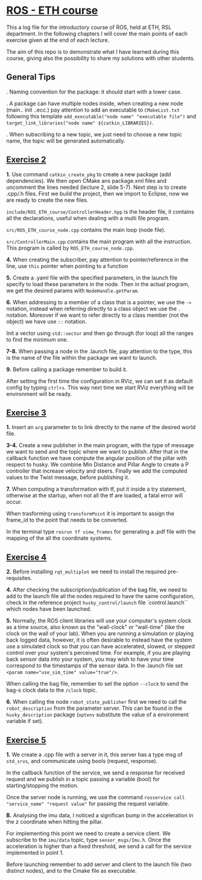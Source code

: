 # [ROS - ETH course](https://rsl.ethz.ch/education-students/lectures/ros.html)

This a log file for the introductory course of ROS, held at ETH, RSL department. In the following chapters I will cover the main points of each exercise given at the end of each lecture.

The aim of this repo is to demonstrate what I have learned during this course, giving also the possibility to share my solutions with other students.

## General Tips

. Naming convention for the package: it should start with a lower case.

. A package can have multiple nodes inside, when creating a new node (main.. init ..ecc.) pay attention to add an executable to `CMakeList.txt` following this template `add_executable("node name" "executable file")` and `target_link_libraries("node name" ${catkin_LIBRARIES})`.

. When subscribing to a new topic, we just need to choose a new topic name, the topic will be generated automatically.


## [Exercise 2](https://ethz.ch/content/dam/ethz/special-interest/mavt/robotics-n-intelligent-systems/rsl-dam/ROS2020/Exercise%20Session%202.pdf)

**1.** 
Use command `catkin_create_pkg` to create a new package (add dependencies). We then open CMake ans package.xml files and uncomment the lines needed (lecture 2, slide 5-7). Next step is to create .cpp/.h files. First we build the project, then we import to Eclipse, now we are ready to create the new files.

`include/ROS_ETH_course/ControllerHeader.hpp` is the header file, it contains all the declarations, useful when dealing with a multi file program.

`src/ROS_ETH_course_node.cpp` contains the main loop (node file).

`src/ControllerMain.cpp` contains the main program with all the instruction. This program is called by `ROS_ETH_course_node.cpp`.

**4.** 
When creating the subscriber, pay attention to pointer/reference in the line, use `this` pointer when pointing to a function

**5.** 
Create a .yaml file with the specified parameters, in the launch file specify to load these parameters in the node. Then in the actual program, we get the desired params with `NodeHandle.getParam`.

**6.** 
When addressing to a member of a class that is a pointer, we use the `->` notation, instead when referring directly to a class object we use the `.` notation. Moreover if we want to refer directly to a class member (not the object) we have use `::` notation.

Init a vector using `std::vector` and then go through (for loop) all the ranges to find the minimum one.  

**7-8.**
When passing a node in the .launch file, pay attention to the type, this is the name of the file within the package we want to launch.

**9.**
Before calling a package remember to build it.

After setting the first time the configuration in RViz, we can set it as default config by typing `ctrl+s`. This way next time we start RViz everything will be environment will be ready.

## [Exercise 3](https://ethz.ch/content/dam/ethz/special-interest/mavt/robotics-n-intelligent-systems/rsl-dam/ROS2020/Exercise%20Session%203.pdf)

**1.**
Insert an `arg` parameter to to link directly to the name of the desired world file.

**3-4.**
Create a new publisher in the main program, with the type of message we want to send and the topic where we want to publish. After that in the callback function we have compute the angular position of the pillar with respect to husky. We combine Min Distance and Pillar Angle to create a P controller that increase velocity and steers. Finally we add the computed values to the Twist message, before publishing it.

**7.**
When computing a transformation with tf, put it inside a try statement, otherwise at the startup, when not all the tf are loaded, a fatal error will occur.

When trasforming using `transformPoint` it is important to assign the frame_id to the point that needs to be converted. 

In the terminal type `rosrun tf view_frames` for generating a .pdf file with the mapping of the all the coordinate systems.

## [Exercise 4](https://ethz.ch/content/dam/ethz/special-interest/mavt/robotics-n-intelligent-systems/rsl-dam/ROS2020/Exercise%20Session%204.pdf)

**2.**
Before installing `rqt_multiplot` we need to install the required pre-requisites.

**4.**
After checking the subscription/publication of the bag file, we need to add to the launch file all the nodes required to have the same configuration, check in the reference project `husky_control/launch` file `control.launch`` which nodes have been launched.

**5.**
Normally, the ROS client libraries will use your computer's system clock as a time source, also known as the "wall-clock" or "wall-time" (like the clock on the wall of your lab). When you are running a simulation or playing back logged data, however, it is often desirable to instead have the system use a simulated clock so that you can have accelerated, slowed, or stepped control over your system's perceived time. For example, if you are playing back sensor data into your system, you may wish to have your time correspond to the timestamps of the sensor data. In the .launch file set `<param name="use_sim_time" value="true"/>`.

When calling the bag file, remember to set the option `--clock` to send the bag-s clock data to the `/clock` topic.

**6.**
When calling the node `robot_state_publisher` first we need to call the `robot_description` from the parameter server. This can be found in the `husky_description` package (`optenv` substitute the value of a environment variable if set).

## [Exercise 5](https://ethz.ch/content/dam/ethz/special-interest/mavt/robotics-n-intelligent-systems/rsl-dam/ROS2020/Exercise%20Session%205.pdf)

**1.** 
We create a .cpp file with a server in it, this server has a type msg of `std_srvs`, and communicate using bools (request, response). 

In the callback function of the service, we send a response for received request and we publish in a topic passing a variable (bool) for starting/stopping the motion.

Once the server node is running, we use the command `rosservice call "service_name" "request value"` for passing the request variable.

**B.**
Analysing the imu data, I noticed a significan bump in the acceleration in the z coordinate when hitting the pillar.

For implementing this point we need to create a service client. We subscribe to the `imu/data` topic, type `sensor_msgs/Imu.h`. Once the acceleration is higher than a fixed threshold, we send a call for the service implemented in point 1.

Before launching remember to add server and client to the launch file (two distinct nodes), and to the Cmake file as executable.   
